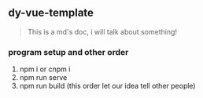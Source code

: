 ## dy-vue-template

> This is a md's doc, i will talk about something!

### program setup and other order

1. npm i or cnpm i
2. npm run serve
3. npm run build (this order let our idea tell other people)